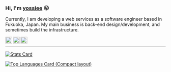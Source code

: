 ### Hi, I'm [yossiee](http://yossiee.com/about) :stuck_out_tongue_winking_eye:

Currently, I am developing a web services as a software engineer based in Fukuoka, Japan.
My main business is back-end design/development, and sometimes build the infrastructure.

<a href="https://twitter.com/yossiee_jp">
  <img align="left" alt="yossiee | Twitter" width="21px" src="https://raw.githubusercontent.com/yossiee/yossiee/master/assets/twitter.svg" />
</a>
<a href="https://facebook.com/egashira.yoshimitsu">
  <img align="left" alt="yoshimitsu egashira | Facebook" width="21px" src="https://raw.githubusercontent.com/yossiee/yossiee/master/assets/facebook.svg" />
</a>
<a href="https://www.linkedin.com/in/yossiee">
  <img align="left" alt="yoshimitsu egashira | LinkdIn" width="21px" src="https://raw.githubusercontent.com/yossiee/yossiee/master/assets/linkedin.svg" />
</a>

<br />

<hr />

[![Stats Card](https://github-readme-stats.vercel.app/api?username=yossiee&show_icons=true&count_private=true&theme=tokyonight&include_all_commits=true&hide_title=true&hide=contribs&hide_border=true)](https://github.com/yossiee)

[![Top Languages Card (Compact layout)](https://github-readme-stats.vercel.app/api/top-langs/?username=yossiee&layout=compact&theme=tokyonight&hide_title=true&hide_border=true)](https://github.com/yossiee)
